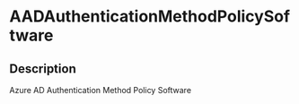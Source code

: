 
# AADAuthenticationMethodPolicySoftware

## Description

Azure AD Authentication Method Policy Software
